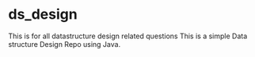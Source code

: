 # ds_design
This is for all datastructure design related questions
This is a simple Data structure Design Repo using Java. 
